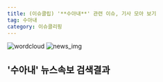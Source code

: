 ```yaml
---
title: (이슈클립) '**수아내**' 관련 이슈, 기사 모아 보기
tag: 수아내
category: 이슈클리핑
---
```

![wordcloud](https://s3.ap-northeast-2.amazonaws.com/lyrics101-wordcloud/2018-09-27-1537981347.png)
![news_img](https://user-images.githubusercontent.com/42597476/44507050-1206f400-a6e4-11e8-8d98-7ffbfebb353f.png)
## **'**수아내**'** 뉴스속보 검색결과

